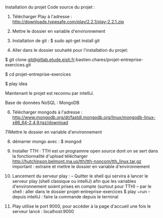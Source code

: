 Installation du projet
Code source du projet :

1) Télécharger Play à l'adresse :
http://downloads.typesafe.com/play/2.2.1/play-2.2.1.zip

2) Mettre le dossier en variable d'environnement

3) Installation de git :
$ sudo apt-get install git

5) Aller dans le dossier souhaité pour l'installation du projet:

$ git clone git@gitlab.etude.eisti.fr:bastien.chares/projet-entreprise-exercices.git

$ cd projet-entreprise-exercices

$ play idea

Maintenant le projet est reconnu par intelliJ.

Base de données NoSQL : MongoDB

6) Télécharger mongods à l'adresse :
http://www.mongodb.org/dr/fastdl.mongodb.org/linux/mongodb-linux-x86_64-2.4.9.tgz/download

7)Mettre le dossier en variable d'environnement

8) démarrer mongo avec :
$ mongod

9) Installer TTH :
TTH est un programme open source dont on se sert dans la fonctionnalité d'upload
télécharger  http://hutchinson.belmont.ma.us/tth/tth-noncom/tth_linux.tar.gz
important : extraire et mettre le dossier en variable d'environnement

10) Lancement du serveur play :
– Quitter le shell qui servira à lancer le serveur play (shell classique ou intelliJ) afin que
les variables d'environnement soient prises en compte (surtout pour TTH)
– par le shell : aller dans le dossier projet-entreprise-exercices
$ play ~run
– depuis intelliJ : faire la commande depuis le terminal

11) Play utilise le port 9000, pour accéder à la page d'accueil une fois le serveur lancé :
localhost:9000
